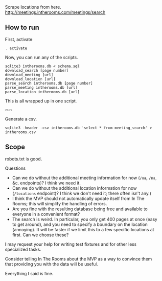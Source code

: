 Scrape locations from here.
http://meetings.intherooms.com/meetings/search

## How to run

First, activate

    . activate

Now, you can run any of the scripts.

    sqlite3 intherooms.db < schema.sql
    download_search [page number]
    download_meeting [url]
    download_location [url]
    parse_search intherooms.db [page number]
    parse_meeting intherooms.db [url]
    parse_location intherooms.db [url]

This is all wrapped up in one script.

    run

Generate a csv.

    sqlite3 -header -csv intherooms.db 'select * from meeting_search' > intherooms.csv

## Scope
robots.txt is good.

Questions
* Can we do without the additional meeting information for now
    (`/oa`, `/na`, &c. endpoints)? I think we need it.
* Can we do without the additional location information for now (`/locations`
    endpoint)? I think we don't need it; there often isn't any.)
* I think the MVP should not automatically update itself from In The Rooms;
    this will simplify the handling of errors.
* Are you fine with the resulting database being free and available to everyone
    in a convenient format?
* The search is weird. In particular, you only get 400 pages at once (easy to
    get around), and you need to specify a boundary on the location (annoying).
    It will be faster if we limit this to a few specific locations at first.
    Can we choose these?

I may request your help for writing test fixtures and for other less
specialized tasks.

Consider telling In The Rooms about the MVP as a way to convince them that
providing you with the data will be useful.


Everything I said is fine.
